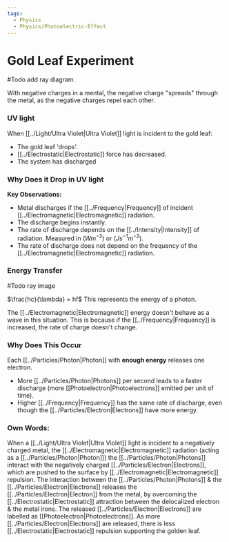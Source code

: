 ```yaml
---
tags:
  - Physics
  - Physics/Photoelectric-Effect
---
```

# Gold Leaf Experiment

#Todo add ray diagram.

With negative charges in a mental, the negative charge "spreads" through the metal, as the negative charges repel each other.

### UV light
When [[../Light/Ultra Violet|Ultra Violet]] light is incident to the gold leaf:
- The gold leaf 'drops'.
- [[../Electrostatic|Electrostatic]] force has decreased.
- The system has discharged

### Why Does it Drop in UV light
**Key Observations:**
- Metal discharges if the [[../Frequency|Frequency]] of incident [[../Electromagnetic|Electromagnetic]] radiation.
- The discharge begins instantly.
- The rate of discharge depends on the [[../Intensity|Intensity]] of radiation. Measured in ($Wm^{-2}$) or ($Js^{-1}m^{-2}$).
- The rate of discharge does not depend on the frequency of the [[../Electromagnetic|Electromagnetic]] radiation.

### Energy Transfer

#Todo ray image

$\frac{hc}{\lambda} = hf$
This represents the energy of a photon.

The [[../Electromagnetic|Electromagnetic]] energy doesn't behave as a wave in this situation. This is because if the [[../Frequency|Frequency]] is increased, the rate of charge doesn't change.

### Why Does This Occur
Each [[../Particles/Photon|Photon]] with **enough energy** releases one electron.
- More [[../Particles/Photon|Photons]] per second leads to a faster discharge (more [[Photoelectron|Photoelectrons]] emitted per unit of time).
- Higher [[../Frequency|Frequency]] has the same rate of discharge, even though the [[../Particles/Electron|Electrons]] have more energy.

### Own Words:
When a [[../Light/Ultra Violet|Ultra Violet]] light is incident to a negatively charged metal, the [[../Electromagnetic|Electromagnetic]] radiation (acting as a [[../Particles/Photon|Photon]]) the [[../Particles/Photon|Photons]] interact with the negatively charged [[../Particles/Electron|Electrons]], which are pushed to the surface by [[../Electromagnetic|Electromagnetic]] repulsion. The interaction between the [[../Particles/Photon|Photons]] & the [[../Particles/Electron|Electrons]] releases the [[../Particles/Electron|Electron]] from the metal, by overcoming the [[../Electrostatic|Electrostatic]] attraction between the delocalized electron & the metal irons. The released [[../Particles/Electron|Electrons]] are labelled as [[Photoelectron|Photoelectrons]]. As more [[../Particles/Electron|Electrons]] are released, there is less [[../Electrostatic|Electrostatic]] repulsion supporting the golden leaf.